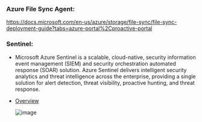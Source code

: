 

### Azure File Sync Agent:

https://docs.microsoft.com/en-us/azure/storage/file-sync/file-sync-deployment-guide?tabs=azure-portal%2Cproactive-portal

### Sentinel:

* Microsoft Azure Sentinel is a scalable, cloud-native, security information event management (SIEM) and security orchestration automated response (SOAR) solution. Azure Sentinel delivers intelligent security analytics and threat intelligence across the enterprise, providing a single solution for alert detection, threat visibility, proactive hunting, and threat response.

* [Overview](https://docs.microsoft.com/en-us/azure/sentinel/overview)

  ![image](https://user-images.githubusercontent.com/24938159/123837728-d0cdce80-d928-11eb-8f57-7004b1e97418.png)
